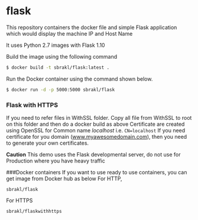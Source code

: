 # flask
This repository containers the docker file and simple Flask application which would display the machine IP and Host Name

It uses Python 2.7 images with Flask 1.10

Build the image using the following command

```bash
$ docker build -t sbrakl/flask:latest .
```

Run the Docker container using the command shown below.

```bash
$ docker run -d -p 5000:5000 sbrakl/flask
```
### Flask with HTTPS
If you need to refer files in WithSSL folder.
Copy all file from WithSSL to root on this folder and then do a docker build as above
Certificate are created using OpenSSL for Common name *localhost* i.e. ```CN=localhost```
If you need certificate for you domain (www.myawesomedomain.com), then you need to generate your own certificates.

**Caution**
This demo uses the Flask developmental server, do not use for Production where you have heavy traffic

###Docker containers
If you want to use ready to use containers, you can get image from Docker hub as below
For HTTP, 
```
sbrakl/flask
```
For HTTPS
```
sbrakl/flaskwithhttps
```


